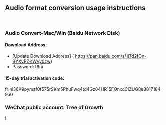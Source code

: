 
## Audio format conversion usage instructions
<br>

### Audio Convert-Mac/Win (Baidu Network Disk)

#### Download Address:
- [Update Download Address] ( https://pan.baidu.com/s/1jTd2fQn-BYXvRZ-tWvy0zw)
- Password: t9ni

#### 15-day trial activation code:
<g>frIni36K9pymaf0f575rSKm5PhuFwq4td4Gz04HR15FOnxdCiZUG8e38171849a0

### WeChat public account: Tree of Growth
! [](https://jasonmin.github.io/newsky/assets/qrcode_for.jpg)

<head>
    <link rel="stylesheet" type="text/css" href="../style/style.css">
</head>